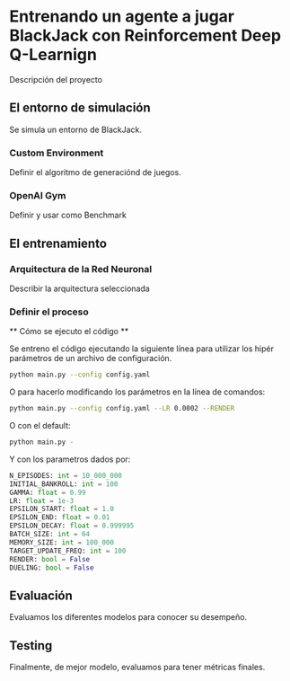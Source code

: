 # Entrenando un agente a jugar BlackJack con Reinforcement Deep Q-Learnign

Descripción del proyecto 

## El entorno de simulación

Se simula  un entorno de BlackJack. 

### Custom Environment 


Definir el algoritmo de generaciónd de juegos. 


### OpenAI Gym

Definir y usar como Benchmark 



## El entrenamiento 

### Arquitectura de la Red Neuronal

Describir la arquitectura seleccionada


### Definir el proceso 


** Cómo se ejecuto el código  **

Se entreno el código ejecutando la siguiente línea para utilizar los hipér parámetros de un archivo de configuración. 

``` zsh
python main.py --config config.yaml
```

O para hacerlo modificando los parámetros en la línea de comandos:

``` zsh
python main.py --config config.yaml --LR 0.0002 --RENDER
```

O con el default: 

``` zsh
python main.py -
```

Y con los parametros dados por:

``` python
N_EPISODES: int = 10_000_000
INITIAL_BANKROLL: int = 100
GAMMA: float = 0.99
LR: float = 1e-3
EPSILON_START: float = 1.0
EPSILON_END: float = 0.01
EPSILON_DECAY: float = 0.999995
BATCH_SIZE: int = 64
MEMORY_SIZE: int = 100_000
TARGET_UPDATE_FREQ: int = 100
RENDER: bool = False
DUELING: bool = False
```

## Evaluación

Evaluamos los diferentes modelos para conocer su desempeño. 

## Testing 

Finalmente, de mejor modelo, evaluamos para tener métricas finales. 
